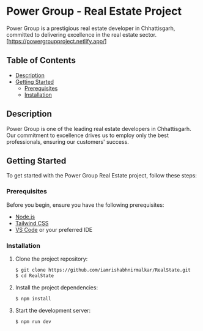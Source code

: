 # Power Group - Real Estate Project

Power Group is a prestigious real estate developer in Chhattisgarh, committed to delivering excellence in the real estate sector.
[https://powergroupproject.netlify.app/] 

## Table of Contents

- [Description](#description)
- [Getting Started](#getting-started)
  - [Prerequisites](#prerequisites)
  - [Installation](#installation)

## Description

Power Group is one of the leading real estate developers in Chhattisgarh. Our commitment to excellence drives us to employ only the best professionals, ensuring our customers' success.

## Getting Started

To get started with the Power Group Real Estate project, follow these steps:

### Prerequisites

Before you begin, ensure you have the following prerequisites:

- [Node.js](https://nodejs.org/) 
- [Tailwind CSS](https://tailwindcss.com/)
- [VS Code](https://code.visualstudio.com/) or your preferred IDE

### Installation

1. Clone the project repository:

   ```bash
   $ git clone https://github.com/iamrishabhnirmalkar/RealState.git
   $ cd RealState
   
2. Install the project dependencies:
   ```bash
   $ npm install

3. Start the development server:

   ```bash
   $ npm run dev

